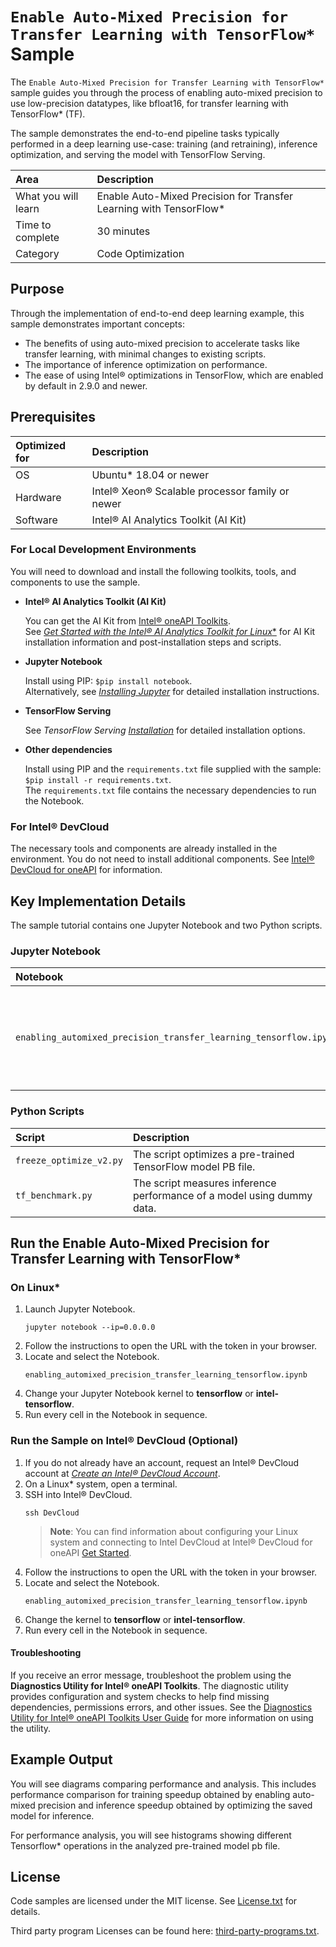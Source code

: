 # `Enable Auto-Mixed Precision for Transfer Learning with TensorFlow*` Sample

The `Enable Auto-Mixed Precision for Transfer Learning with TensorFlow*` sample guides you through the process of enabling auto-mixed precision to use low-precision datatypes, like bfloat16, for transfer learning with TensorFlow* (TF).

The sample demonstrates the end-to-end pipeline tasks typically performed in a deep learning use-case: training (and retraining), inference optimization, and serving the model with TensorFlow Serving.

| Area                    | Description
|:---                     |:---
| What you will learn     | Enable Auto-Mixed Precision for Transfer Learning with TensorFlow*
| Time to complete        | 30 minutes
| Category                | Code Optimization

## Purpose

Through the implementation of end-to-end deep learning example, this sample demonstrates important concepts:
- The benefits of using auto-mixed precision to accelerate tasks like transfer learning, with minimal changes to existing scripts.
- The importance of inference optimization on performance.
- The ease of using Intel® optimizations in TensorFlow, which are enabled by default in 2.9.0 and newer.

## Prerequisites

| Optimized for                     | Description
|:---                               |:---
| OS                                | Ubuntu* 18.04 or newer
| Hardware                          | Intel® Xeon® Scalable processor family or newer
| Software                          | Intel® AI Analytics Toolkit (AI Kit)

### For Local Development Environments

You will need to download and install the following toolkits, tools, and components to use the sample.

- **Intel® AI Analytics Toolkit (AI Kit)**

  You can get the AI Kit from [Intel® oneAPI Toolkits](https://www.intel.com/content/www/us/en/developer/tools/oneapi/toolkits.html#analytics-kit). <br> See [*Get Started with the Intel® AI Analytics Toolkit for Linux**](https://www.intel.com/content/www/us/en/develop/documentation/get-started-with-ai-linux) for AI Kit installation information and post-installation steps and scripts.

- **Jupyter Notebook**

  Install using PIP: `$pip install notebook`. <br> Alternatively, see [*Installing Jupyter*](https://jupyter.org/install) for detailed installation instructions.

- **TensorFlow Serving**

  See *TensorFlow Serving* [*Installation*](https://www.tensorflow.org/tfx/serving/setup) for detailed installation options.

- **Other dependencies**

  Install using PIP and the `requirements.txt` file supplied with the sample: `$pip install -r requirements.txt`. <br> The `requirements.txt` file contains the necessary dependencies to run the Notebook.

### For Intel® DevCloud

The necessary tools and components are already installed in the environment. You do not need to install additional components. See [Intel® DevCloud for oneAPI](https://devcloud.intel.com/oneapi/get_started/) for information.

## Key Implementation Details

The sample tutorial contains one Jupyter Notebook and two Python scripts.

### Jupyter Notebook

| Notebook                                                         | Description
|:---                                                              |:---
|`enabling_automixed_precision_transfer_learning_tensorflow.ipynb` | Enabling Auto-Mixed Precision for Transfer Learning with TensorFlow

### Python Scripts

| Script                   | Description
|:---                      |:---
|`freeze_optimize_v2.py`   |The script optimizes a pre-trained TensorFlow model PB file.
|`tf_benchmark.py`         |The script measures inference performance of a model using dummy data.

## Run the Enable Auto-Mixed Precision for Transfer Learning with TensorFlow* 

### On Linux*

1. Launch Jupyter Notebook.
   ```
   jupyter notebook --ip=0.0.0.0
   ```
2. Follow the instructions to open the URL with the token in your browser.
3. Locate and select the Notebook.
   ```
   enabling_automixed_precision_transfer_learning_tensorflow.ipynb
   ````
4. Change your Jupyter Notebook kernel to **tensorflow** or **intel-tensorflow**.
5. Run every cell in the Notebook in sequence.


### Run the Sample on Intel® DevCloud (Optional)

1. If you do not already have an account, request an Intel® DevCloud account at [*Create an Intel® DevCloud Account*](https://intelsoftwaresites.secure.force.com/DevCloud/oneapi).
2. On a Linux* system, open a terminal.
3. SSH into Intel® DevCloud.
   ```
   ssh DevCloud
   ```
   > **Note**: You can find information about configuring your Linux system and connecting to Intel DevCloud at Intel® DevCloud for oneAPI [Get Started](https://devcloud.intel.com/oneapi/get_started).
4. Follow the instructions to open the URL with the token in your browser.
5. Locate and select the Notebook.
   ```
   enabling_automixed_precision_transfer_learning_tensorflow.ipynb
   ````
6. Change the kernel to **tensorflow** or **intel-tensorflow**.
7. Run every cell in the Notebook in sequence.


#### Troubleshooting

If you receive an error message, troubleshoot the problem using the **Diagnostics Utility for Intel® oneAPI Toolkits**. The diagnostic utility provides configuration and system checks to help find missing dependencies, permissions errors, and other issues. See the [Diagnostics Utility for Intel® oneAPI Toolkits User Guide](https://www.intel.com/content/www/us/en/develop/documentation/diagnostic-utility-user-guide/top.html) for more information on using the utility.


## Example Output

You will see diagrams comparing performance and analysis. This includes performance comparison for training speedup obtained by enabling auto-mixed precision and inference speedup obtained by optimizing the saved model for inference.

For performance analysis, you will see histograms showing different Tensorflow* operations in the analyzed pre-trained model pb file.

## License

Code samples are licensed under the MIT license. See
[License.txt](https://github.com/oneapi-src/oneAPI-samples/blob/master/License.txt) for details.

Third party program Licenses can be found here: [third-party-programs.txt](https://github.com/oneapi-src/oneAPI-samples/blob/master/third-party-programs.txt).